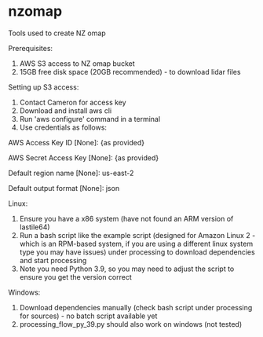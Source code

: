# nzomap
Tools used to create NZ omap

Prerequisites:
1. AWS S3 access to NZ omap bucket
2. 15GB free disk space (20GB recommended) - to download lidar files

Setting up S3 access:
1. Contact Cameron for access key
2. Download and install aws cli
3. Run 'aws configure' command in a terminal
4. Use credentials as follows:

AWS Access Key ID [None]: {as provided}

AWS Secret Access Key [None]: {as provided}

Default region name [None]: us-east-2

Default output format [None]: json


Linux:
1. Ensure you have a x86 system (have not found an ARM version of lastile64)
2. Run a bash script like the example script (designed for Amazon Linux 2 - which is an RPM-based system, if you are using a different linux system type you may have issues) under processing to download dependencies and start processing
4. Note you need Python 3.9, so you may need to adjust the script to ensure you get the version correct


Windows:
1. Download dependencies manually (check bash script under processing for sources) - no batch script available yet
2. processing_flow_py_39.py should also work on windows (not tested)
